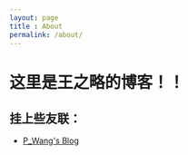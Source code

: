 ```yaml
---
layout: page
title : About
permalink: /about/
---
```


# 这里是王之略的博客！！

## 挂上些友联：
- [P_Wang's Blog](tle666.github.io)
